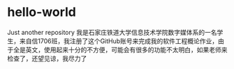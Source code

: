 # hello-world
Just another repository
我是石家庄铁道大学信息技术学院数字媒体系的一名学生，来自信1706班，我注册了这个GitHub账号来完成我的软件工程概论作业，由于全是英文，使用起来十分的不方便，可能会有很多的功能不太明白，如果老师来检查了，还望见谅，我尽力了
